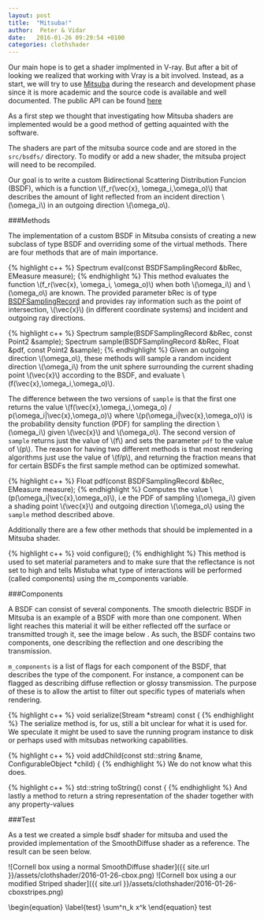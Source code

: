 ```yaml
---
layout: post
title:  "Mitsuba!"
author:  Peter & Vidar
date:   2016-01-26 09:29:54 +0100
categories: clothshader
---
```


Our main hope is to get a shader implmented in V-ray. But after a bit of looking  we realized that working with Vray is a bit involved. Instead, as a start, we will try to use [Mitsuba][mitsuba] during the research and development phase since it is more academic and the source code is available and well documented. The public API can be found [here][mitsuba-api]

As a first step we thought that investigating how Mitsuba shaders are implemented would be a good method of getting aquainted with the software. 

The shaders are part of the mitsuba source code and are stored in the `src/bsdfs/` directory. To modify or add a new shader, the mitsuba project will need to be recompiled.

Our goal is to write a custom Bidirectional Scattering Distribution Funcion (BSDF), which is a function \\(f_r(\vec{x}, \omega_i,\omega_o)\\) that describes the amount of light reflected from an incident direction \\(\omega_i\\) in an outgoing direction \\(\omega_o\\).

###Methods

The implementation of a custom BSDF in Mitsuba consists of creating a new subclass of type BSDF and overriding some of the virtual methods. 
There are four methods that are of main importance. 

{% highlight c++ %}
Spectrum eval(const BSDFSamplingRecord &bRec, EMeasure measure);
{% endhighlight %}
This method evaluates the function \\(f_r(\vec{x}, \omega_i, \omega_o)\\) when both \\(\omega_i\\) and \\(\omega_o\\) are known. The provided parameter bRec is of type [BSDFSamplingRecord][BSDFSamplingRecord] and provides ray information such as the point of intersection, \\(\vec{x}\\) (in different coordinate systems) and incident and outgoing ray directions.

{% highlight c++ %}
Spectrum sample(BSDFSamplingRecord &bRec, const Point2 &sample);
Spectrum sample(BSDFSamplingRecord &bRec, Float &pdf, const Point2 &sample);
{% endhighlight %}
Given an outgoing direction \\(\omega_o\\), these methods will sample a random incident direction \\(\omega_i\\) from the unit sphere surrounding the current shading point \\(\vec{x}\\) according to the BSDF, and evaluate \\(f(\vec{x},\omega_i,\omega_o)\\).

The difference between the two versions of `sample` is that the first one returns the value \\(f(\vec{x},\omega_i,\omega_o) / p(\omega_i|\vec{x},\omega_o)\\) where \\(p(\omega_i|\vec{x},\omega_o)\\) is the probability density function (PDF) for sampling the direction \\(\omega_i\\) given \\(\vec{x}\\) and \\(\omega_o\\). The second version of `sample` returns just the value of \\(f\\) and sets the parameter `pdf` to the value of \\(p\\).
The reason for having two different methods is that most rendering algorithms just use the value of \\(f/p\\), and returning the fraction means that for certain BSDFs the first sample method can be optimized somewhat.

{% highlight c++ %}
Float pdf(const BSDFSamplingRecord &bRec, EMeasure measure);
{% endhighlight %}
Computes the value \\(p(\omega_i\|\vec{x},\omega_o)\\), i.e the PDF of sampling \\(\omega_i\\) given a shading point \\(\vec{x}\\) and outgoing direction \\(\omega_o\\) using the `sample` method described above.


Additionally there are a few other methods that should be implemented in a Mitsuba shader.

{% highlight c++ %}
void configure();
{% endhighlight %}
This method is used to set material parameters and to make sure that the reflectance is not set to high and tells Mistuba what type of interactions will be performed (called components) using the m_components variable.

###Components

A BSDF can consist of several components. The smooth dielectric BSDF in Mitsuba is an example of a BSDF with more than one component. When light reaches this material it will be either reflected off the surface or transmitted trough it, see the image below . As such, the BSDF contains two components, one describing the reflection and one describing the transmission.

`m_components` is a list of flags for each component of the BSDF, that describes the type of the component.
For instance, a component can be flagged as describing diffuse reflection or glossy transmission. The purpose of these is to allow the artist to filter out specific types of materials when rendering.

{% highlight c++ %}
void serialize(Stream *stream) const {
{% endhighlight %}
The serialize method is, for us, still a bit unclear for what it is used for. We speculate it might be used to save the running program instance to disk or perhaps used with mitsubas networking capabilities.

{% highlight c++ %}
void addChild(const std::string &name, ConfigurableObject *child) {
{% endhighlight %}
We do not know what this does.

{% highlight c++ %}
std::string toString() const {
{% endhighlight %}
And lastly a method to return a string representation of the shader together with any property-values


###Test

As a test we created a simple bsdf shader for mitsuba and used the provided implementation of the SmoothDiffuse shader as a reference. The result can be seen below.

![Cornell box using a normal SmoothDiffuse shader]({{ site.url }}/assets/clothshader/2016-01-26-cbox.png)
![Cornell box using a our modified Striped shader]({{ site.url }}/assets/clothshader/2016-01-26-cboxstripes.png)


\begin{equation}
\label{test}
 \sum^n_k x^k
\end{equation} test


[mitsuba]: http://www.mitsuba-renderer.org/
[mitsuba-api]: http://www.mitsuba-renderer.org/api/
[BSDFSamplingRecord]: http://www.mitsuba-renderer.org/api/structmitsuba_1_1_b_s_d_f_sampling_record.html